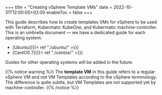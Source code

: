 +++
title = "Creating vSphere Template VMs"
date = 2022-10-31T12:00:00+02:00
enableToc = false
+++

This guide describes how to create templates VMs for vSphere to be used with
Terraform, Kubermatic KubeOne, and Kubermatic machine-controller. This is an
umbrella document — we have a dedicated guide for each operating system:

- [Ubuntu]({{< ref "./ubuntu/" >}})
- [CentOS 7]({{< ref "./centos/" >}})

Guides for other operating systems will be added in the future.

{{% notice warning %}}
The **template VM** in this guide refers to a regular vSphere VM and not VM
Templates according to the vSphere terminology. The difference is quite subtle,
but VM Templates are not supported yet by machine-controller.
{{% /notice %}}
